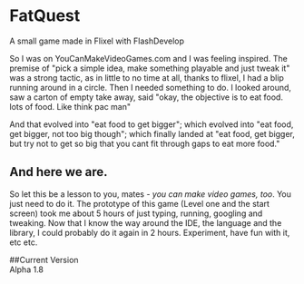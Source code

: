 # FatQuest
A small game made in Flixel with FlashDevelop

So I was on YouCanMakeVideoGames.com and I was feeling inspired. The premise of "pick a simple idea, make something playable and just tweak it" was a strong tactic, as in little to no time at all, thanks to flixel, I had a blip running around in a circle. Then I needed something to do. I looked around, saw a carton of empty take away, said "okay, the objective is to eat food. lots of food. Like think pac man"

And that evolved into "eat food to get bigger";
which evolved into "eat food, get bigger, not too big though";
which finally landed at "eat food, get bigger, but try not to get so big that you cant fit through gaps to eat more food."

And here we are.
-----------------------
So let this be a lesson to you, mates - *you can make video games, too*. You just need to do it. The prototype of this game (Level one and the start screen) took me about 5 hours of just typing, running, googling and tweaking. Now that I know the way around the IDE, the language and the library, I could probably do it again in 2 hours. Experiment, have fun with it, etc etc.

##Current Version  
Alpha 1.8 
